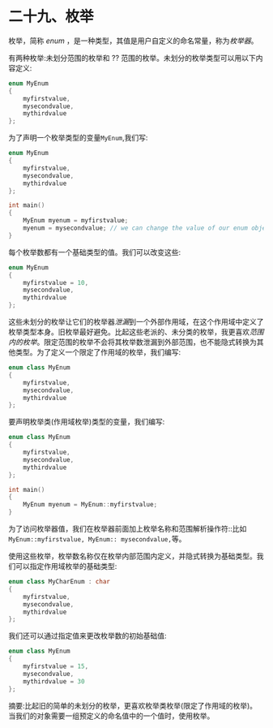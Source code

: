 # 二十九、枚举

枚举，简称 *enum* ，是一种类型，其值是用户自定义的命名常量，称为*枚举器*。

有两种枚举:未划分范围的枚举和 ?? 范围的枚举。未划分的枚举类型可以用以下内容定义:

```cpp
enum MyEnum
{
    myfirstvalue,
    mysecondvalue,
    mythirdvalue
};

```

为了声明一个枚举类型的变量`MyEnum`,我们写:

```cpp
enum MyEnum
{
    myfirstvalue,
    mysecondvalue,
    mythirdvalue
};

int main()
{
    MyEnum myenum = myfirstvalue;
    myenum = mysecondvalue; // we can change the value of our enum object
}

```

每个枚举数都有一个基础类型的值。我们可以改变这些:

```cpp
enum MyEnum
{
    myfirstvalue = 10,
    mysecondvalue,
    mythirdvalue
};

```

这些未划分的枚举让它们的枚举器*泄漏*到一个外部作用域，在这个作用域中定义了枚举类型本身。旧枚举最好避免。比起这些老派的、未分类的枚举，我更喜欢*范围内的枚举*。限定范围的枚举不会将其枚举数泄漏到外部范围，也不能隐式转换为其他类型。为了定义一个限定了作用域的枚举，我们编写:

```cpp
enum class MyEnum
{
    myfirstvalue,
    mysecondvalue,
    mythirdvalue
};

```

要声明枚举类(作用域枚举)类型的变量，我们编写:

```cpp
enum class MyEnum
{
    myfirstvalue,
    mysecondvalue,
    mythirdvalue
};

int main()
{
    MyEnum myenum = MyEnum::myfirstvalue;
}

```

为了访问枚举器值，我们在枚举器前面加上枚举名称和范围解析操作符::比如`MyEnum::myfirstvalue, MyEnum:: mysecondvalue,`等。

使用这些枚举，枚举数名称仅在枚举内部范围内定义，并隐式转换为基础类型。我们可以指定作用域枚举的基础类型:

```cpp
enum class MyCharEnum : char
{
    myfirstvalue,
    mysecondvalue,
    mythirdvalue
};

```

我们还可以通过指定值来更改枚举数的初始基础值:

```cpp
enum class MyEnum
{
    myfirstvalue = 15,
    mysecondvalue,
    mythirdvalue = 30
};

```

摘要:比起旧的简单的未划分的枚举，更喜欢枚举类枚举(限定了作用域的枚举)。当我们的对象需要一组预定义的命名值中的一个值时，使用枚举。